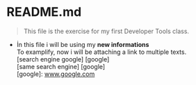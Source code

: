 # README.md
> This file is the exercise for my first Developer Tools class.
  * İn this file i will be using my **new informations**  
    To examplify, now i will be attaching a link to multiple texts.  
    [search engine google] [google]  
    [same search engine] [google]  
    [google]: www.google.com
